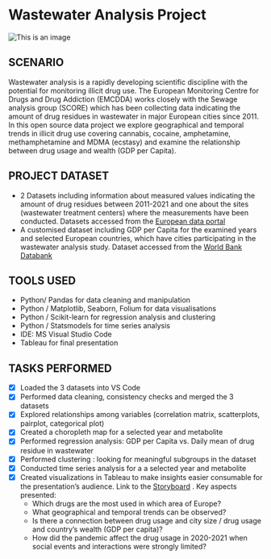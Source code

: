 # Wastewater Analysis Project

![This is an image](Project_Mgmt/Instacart_logo.png)

## SCENARIO
Wastewater analysis is a rapidly developing scientific discipline with the potential for monitoring illicit drug use. The European Monitoring Centre for Drugs and Drug Addiction (EMCDDA) works closely with the Sewage analysis group (SCORE) which has been collecting data indicating the amount of drug residues in wastewater in major European cities since 2011. In this open source data project we explore geographical and temporal trends in illicit drug use covering cannabis, cocaine, amphetamine, methamphetamine and MDMA (ecstasy) and examine the relationship between drug usage and wealth (GDP per Capita).

## PROJECT DATASET
- 2 Datasets including information about measured values indicating the amount of drug residues between 2011-2021 and one about the sites (wastewater treatment centers) where the measurements have been conducted. Datasets accessed from the [European data portal](https://data.europa.eu/data/datasets/drugs-in-municipal-wastewater-in-selected-european-cities?locale=en)
- A customised dataset including GDP per Capita for the examined years and selected European countries, which have cities participating in the wastewater analysis study.  Dataset accessed from the [World Bank Databank](https://data.worldbank.org/indicator/NY.GDP.PCAP.CD)

## TOOLS USED
- Python/ Pandas for data cleaning and manipulation
-	Python / Matplotlib, Seaborn, Folium for data visualisations
- Python / Scikit-learn for regression analysis and clustering
- Python / Statsmodels for time series analysis
-	IDE: MS Visual Studio Code
- Tableau for final presentation

## TASKS PERFORMED
- [x] Loaded the 3 datasets into VS Code 
- [x] Performed data cleaning, consistency checks and merged the 3 datasets
- [x] Explored relationships among variables (correlation matrix, scatterplots, pairplot, categorical plot)
- [x] Created a choropleth map for a selected year and metabolite
- [x] Performed regression analysis: GDP per Capita vs. Daily mean of drug residue in wastewater
- [x] Performed clustering : looking for meaningful subgroups in the dataset
- [x] Conducted time series analysis for a a selected year and metabolite
- [x] Created visualizations in Tableau to make insights easier consumable for the presentation’s audience. Link to the [Storyboard](https://public.tableau.com/views/DrugsinmunicipalwastewaterinselectedEuropeancities/STORYBOARD?:language=en-US&publish=yes&:display_count=n&:origin=viz_share_link) . Key aspects presented:
  - Which drugs are the most used in which area of Europe? 
  - What geographical and temporal trends can be observed? 
  - Is there a connection between drug usage and city size / drug usage and country’s wealth (GDP per capita)? 
  - How did the pandemic affect the drug usage in 2020-2021 when social events and interactions were strongly limited? 

